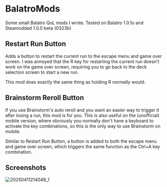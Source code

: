 # BalatroMods
Some small Balatro QoL mods I wrote. Tested on Balatro 1.0.1o and Steamodded 1.0.0 beta (0323b)

## Restart Run Button
Adds a button to restart the current run to the escape menu and game over screen.
I was annoyed that the R key for restarting the current run doesn't work on the game over screen, requiring you to go back to the deck selection screen to start a new run.

This mod does exactly the same thing as holding R normally would.

## Brainstorm Reroll Button
If you use Brainstorm's auto reroll and you want an easier way to trigger it after losing a run, this mod is for you.
This is also useful on the (unofficial) mobile version, where obviously you normally don't have a keyboard to activate the key combinations, so this is the only way to use Brainstorm on mobile.

Similar to Restart Run Button, a button is added to both the escape menu and game over screen, which triggers the same function as the Ctrl+A key combination.

## Screenshots
![20250411214048_1](https://github.com/user-attachments/assets/e313eac2-9f58-4a70-9bad-0e9150cb2c9c)
